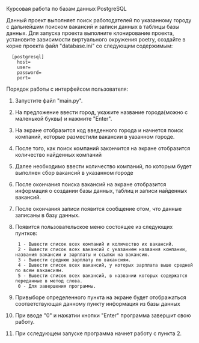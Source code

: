 Курсовая работа по базам данных PostgreSQL

Данный проект выполняет поиск работодателей по указанному городу с дальнейшим поиском вакансий и записи данных
в таблицы базы данных.
Для запуска проекта выполните клонирование проекта, установите зависимости виртуального окружения poetry, создайте в 
корне проекта файл "database.ini" со следующим содержимым:
  
      [postgresql]
        host=
        user=
        password=
        port=

Порядок работы с интерфейсом пользователя:
1. Запустите файл "main.py".
2. На предложение ввести город, укажите название города(можно с маленькой буквы) и нажмите "Enter".
3. На экране отобразится код введенного города и начнется поиск компаний, которые разместили вакансии в уазанном городе.
4. После того, как поиск компаний закончится на экране отобразится количество найденных компаний
5. Далее необходимо ввести количество компаний, по которым будет выполнен сбор вакансий в указанном городе
6. После окончания поиска вакансий на экране отобразится информация о создании базы данных, таблиц и записи найденных вакансий.
7. После окончания записи появится сообщение отом, что данные записаны в базу данных.
8. Появится пользовательское меню состоящее из следующих пунтков: 


        1 - Вывести список всех компаний и количество их вакансий.
        2 - Вывести список всех вакансий с указанием названия компании, названия вакансии и зарплаты и ссылки на вакансию.
        3 - Вывести среднюю зарплату по вакансиям.
        4 - Вывести список всех вакансий, у которых зарплата выше средней по всем вакансиям.
        5 - Вывести список всех вакансий, в названии которых содержатся переданные в метод слова.
        0 - Для завершения программы.
9. Привыборе определенного пункта на экране будет отображаться соответствующая данному пункту информация из базы данных
10. При вводе "0" и нажатии кнопки "Enter" программа завершит свою работу.
11. При сследующем запуске программа начнет работу с пункта 2.

